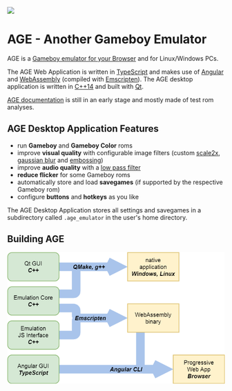 ![](https://github.com/c-sp/AGE/workflows/AGE%20CI/badge.svg)

# AGE - Another Gameboy Emulator

AGE is a [Gameboy emulator for your Browser](https://c-sp.github.io/AGE/)
and for Linux/Windows PCs.

The AGE Web Application is written in
[TypeScript](https://www.typescriptlang.org/) and makes use of
[Angular](https://angular.io) and
[WebAssembly](https://webassembly.org/)
(compiled with [Emscripten](https://emscripten.org)).
The AGE desktop application is written in
[C++14](https://en.cppreference.com/w/cpp/14) and built with
[Qt](https://www.qt.io/).

[AGE documentation](docs/README.md)
is still in an early stage and mostly made of test rom analyses.


## AGE Desktop Application Features

- run **Gameboy** and **Gameboy Color** roms
- improve **visual quality** with configurable image filters
    (custom [scale2x](https://www.scale2x.it/),
    [gaussian blur](https://en.wikipedia.org/wiki/Gaussian_blur)
    and [embossing](https://en.wikipedia.org/wiki/Image_embossing))
- improve **audio quality** with a
    [low pass filter](https://en.wikipedia.org/wiki/Low-pass_filter)
- **reduce flicker** for some Gameboy roms
- automatically store and load **savegames**
    (if supported by the respective Gameboy rom)
- configure **buttons** and **hotkeys** as you like

The AGE Desktop Application stores all settings and savegames in a subdirectory
called `.age_emulator` in the user's home directory.


## Building AGE

![AGE build](docs/age-build.png)
